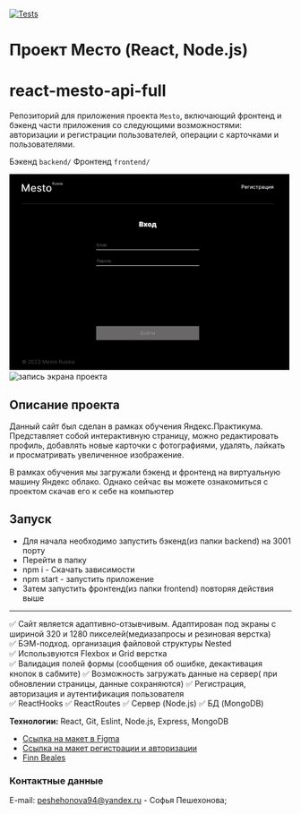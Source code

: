[![Tests](../../actions/workflows/tests.yml/badge.svg)](../../actions/workflows/tests.yml)

# Проект Место (React, Node.js)
# react-mesto-api-full
Репозиторий для приложения проекта `Mesto`, включающий фронтенд и бэкенд части приложения со следующими возможностями: авторизации и регистрации пользователей, операции с карточками и пользователями. 

Бэкенд `backend/`
Фронтенд  `frontend/`

<div align="left">
    <img src="https://github.com/sofiapeshekhonova/react-mesto-auth/blob/main/src/images/login.gif?raw=true" width="500" height="350" alt="запись экрана проекта">
    <img src="https://github.com/sofiapeshekhonova/mesto-react/blob/main/src/images/gif.gif?raw=true" width="500" height="350" alt="запись экрана проекта">
</div>

## Описание проекта
Данный сайт был сделан в рамках обучения Яндекс.Практикума. Представляет собой интерактивную страницу, можно редактировать профиль, добавлять новые карточки с фотографиями, удалять, лайкать и просматривать увеличенное изображение.

В рамках обучения мы загружали бэкенд и фронтенд на виртуальную машину Яндекс облако. Однако сейчас вы можете ознакомиться с проектом скачав его к себе на компьютер

 ## Запуск
 - Для начала необходимо запустить бэкенд(из папки backend) на 3001 порту
 - Перейти в папку
 - npm i - Скачать зависимости
 - npm start - запустить приложение
 - Затем запустить фронтенд(из папки frontend) повторяя действия выше

***
 ✅ Сайт является адаптивно-отзывчивым. Адаптирован под экраны с шириной 320 и 1280 пикселей(медиазапросы и резиновая верстка)  
 ✅ БЭМ-подход. организация файловой структуры Nested  
 ✅ Использвуются Flexbox и Grid верстка  
 ✅ Валидация полей формы (сообщения об ошибке, декактивация кнопок в сабмите)
 ✅ Возможность загружать данные на сервер( при обновлении страницы, данные сохраняются)
 ✅ Регистрация, авторизация и аутентификация пользователя  
 ✅ ReactHooks 
 ✅ ReactRoutes
 ✅ Сервер (Node.js)
 ✅ БД (MongoDB)
 
**Технологии:** React, Git, Eslint, Node.js, Express, MongoDB


* [Ссылка на макет в Figma](https://www.figma.com/file/2cn9N9jSkmxD84oJik7xL7/JavaScript.-Sprint-4?node-id=0%3A1)
* [Ссылка на макет регистрации и авторизации](https://www.figma.com/file/5H3gsn5lIGPwzBPby9jAOo/Sprint-14-RU?node-id=0%3A1)
* [Finn Beales](https://www.madebyfinn.com/)

### Контактные данные
E-mail: peshehonova94@yandex.ru - Софья Пешехонова;
